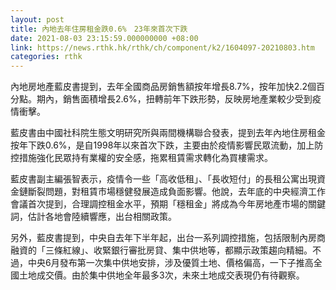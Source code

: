 ```yaml
---
layout: post
title: 內地去年住房租金跌0.6%　23年來首次下跌
date: 2021-08-03 23:15:59.000000000 +08:00
link: https://news.rthk.hk/rthk/ch/component/k2/1604097-20210803.htm
categories: rthk
---
```


內地房地產藍皮書提到，去年全國商品房銷售額按年增長8.7%，按年加快2.2個百分點。期內，銷售面積增長2.6%，扭轉前年下跌形勢，反映房地產業較少受到疫情衝擊。

藍皮書由中國社科院生態文明研究所與兩間機構聯合發表，提到去年內地住房租金按年下跌0.6%，是自1998年以來首次下跌，主要由於疫情影響民眾流動，加上防控措施強化民眾持有業權的安全感，拖累租賃需求轉化為買樓需求。

藍皮書副主編張智表示，疫情令一些「高收低租」、「長收短付」的長租公寓出現資金鏈斷裂問題，對租賃市場穩健發展造成負面影響。他說，去年底的中央經濟工作會議首次提到，合理調控租金水平，預期「穩租金」將成為今年房地產市場的關鍵詞，估計各地會陸續響應，出台相關政策。

另外，藍皮書提到，中央自去年下半年起，出台一系列調控措施，包括限制內房商融資的「三條紅線」、收緊銀行審批房貸、集中供地等，都顯示政策趨向精細。不過，中央6月發布第一次集中供地安排，涉及優質土地、價格偏高，一下子推高全國土地成交價。由於集中供地全年最多3次，未來土地成交表現仍有待觀察。

